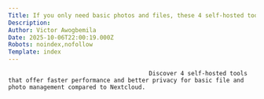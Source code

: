 ```yaml
---
Title: If you only need basic photos and files, these 4 self-hosted tools are better than Nextcloud
Description: 
Author: Victor Awogbemila
Date: 2025-10-06T22:00:19.000Z
Robots: noindex,nofollow
Template: index
---
```


                                            Discover 4 self-hosted tools that offer faster performance and better privacy for basic file and photo management compared to Nextcloud.
                                        